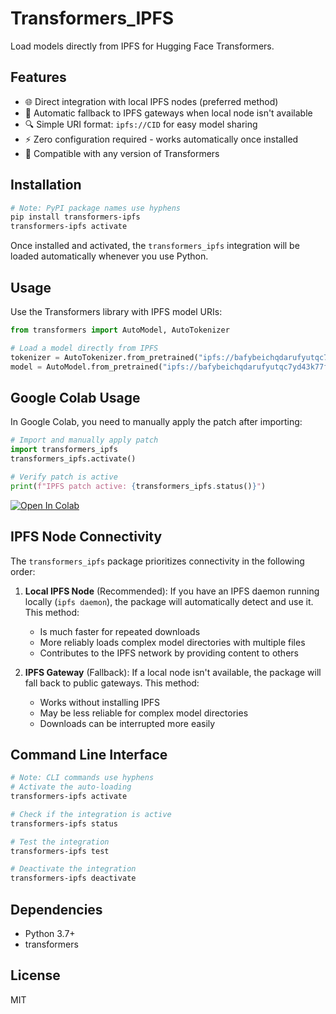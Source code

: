 # Transformers_IPFS

Load models directly from IPFS for Hugging Face Transformers.

## Features

- 🌐 Direct integration with local IPFS nodes (preferred method)
- 🔄 Automatic fallback to IPFS gateways when local node isn't available
- 🔍 Simple URI format: `ipfs://CID` for easy model sharing
- ⚡ Zero configuration required - works automatically once installed
- 🧩 Compatible with any version of Transformers

## Installation

```bash
# Note: PyPI package names use hyphens
pip install transformers-ipfs
transformers-ipfs activate
```

Once installed and activated, the `transformers_ipfs` integration will be loaded automatically whenever you use Python.

## Usage

Use the Transformers library with IPFS model URIs:

```python
from transformers import AutoModel, AutoTokenizer

# Load a model directly from IPFS
tokenizer = AutoTokenizer.from_pretrained("ipfs://bafybeichqdarufyutqc7yd43k77fkxbmeuhhetbihd3g32ghcqvijp6fxi")
model = AutoModel.from_pretrained("ipfs://bafybeichqdarufyutqc7yd43k77fkxbmeuhhetbihd3g32ghcqvijp6fxi")
```

## Google Colab Usage

In Google Colab, you need to manually apply the patch after importing:

```python
# Import and manually apply patch
import transformers_ipfs
transformers_ipfs.activate()

# Verify patch is active
print(f"IPFS patch active: {transformers_ipfs.status()}")
```

[![Open In Colab](https://colab.research.google.com/assets/colab-badge.svg)](https://colab.research.google.com/github/alexbakers/transformers_ipfs/blob/main/examples/colab/transformers_ipfs_example.ipynb)

## IPFS Node Connectivity

The `transformers_ipfs` package prioritizes connectivity in the following order:

1. **Local IPFS Node** (Recommended): If you have an IPFS daemon running locally (`ipfs daemon`),
   the package will automatically detect and use it. This method:

   - Is much faster for repeated downloads
   - More reliably loads complex model directories with multiple files
   - Contributes to the IPFS network by providing content to others

2. **IPFS Gateway** (Fallback): If a local node isn't available, the package will fall back to
   public gateways. This method:
   - Works without installing IPFS
   - May be less reliable for complex model directories
   - Downloads can be interrupted more easily

## Command Line Interface

```bash
# Note: CLI commands use hyphens
# Activate the auto-loading
transformers-ipfs activate

# Check if the integration is active
transformers-ipfs status

# Test the integration
transformers-ipfs test

# Deactivate the integration
transformers-ipfs deactivate
```

## Dependencies

- Python 3.7+
- transformers

## License

MIT
